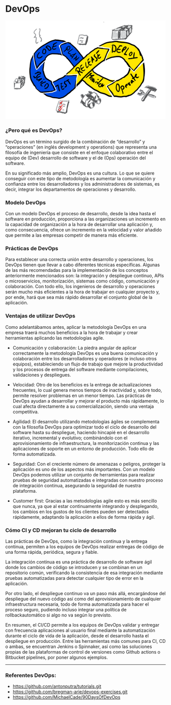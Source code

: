 # DevOps
<p align="center"><img src="../assets/pngegg.png" width="600"/></p>

### ¿Pero qué es DevOps? 
DevOps es un término surgido de la combinación de “desarrollo” y “operaciones” (en inglés development y operations) que representa una filosofía de ingeniería que consiste en el enfoque colaborativo entre el equipo de (Dev) desarrollo de software y el de (Ops) operación del software. 

En su significado más amplio, DevOps es una cultura. Lo que se quiere conseguir con este tipo de metodología es aumentar la comunicación y confianza entre los desarrolladores y los administradores de sistemas, es decir, integrar los departamentos de operaciones y desarrollo. 

### Modelo DevOps
Con un modelo DevOps el proceso de desarrollo, desde la idea hasta el software en producción, proporciona a las organizaciones un incremento en la capacidad de organización a la hora de desarrollar una aplicación y, como consecuencia, ofrece un incremento en la velocidad y valor añadido que permite a las empresas competir de manera más eficiente. 

### Prácticas de DevOps
Para establecer una correcta unión entre desarrollo y operaciones, los DevOps tienen que llevar a cabo diferentes técnicas específicas. Algunas de las más recomendadas para la implementación de los conceptos anteriormente mencionados son: la integración y despliegue continuo, APIs o microservicios, monitorización, sistemas como código, comunicación y colaboración. Con todo ello,  los ingenieros de desarrollo y operaciones serán mucho más eficientes a la hora de trabajar en cualquier proyecto y, por ende, hará que sea más rápido desarrollar el conjunto global de la aplicación.

### Ventajas de utilizar DevOps
Como adelantábamos antes, aplicar la metodología DevOps en una empresa traerá muchos beneficios a la hora de trabajar y crear herramientas aplicando las metodologías agile. 

- Comunicación y colaboración: La piedra angular de aplicar correctamente la metodología DevOps es una buena comunicación y colaboración entre los desarrolladores y operadores (e incluso otros equipos), estableciendo un flujo de trabajo que mejore la productividad y los procesos de entrega del software mediante compilaciones, validaciones y despliegues. 

- Velocidad: Otro de los beneficios es la entrega de actualizaciones frecuentes, lo cual genera menos tiempos de inactividad y, sobre todo, permite resolver problemas en un menor tiempo. Las prácticas de DevOps ayudan a desarrollar y mejorar el producto más rápidamente, lo cual afecta directamente a su comercialización, siendo una ventaja competitiva.

- Agilidad: El desarrollo utilizando metodologías ágiles se complementa con la filosofía DevOps para optimizar todo el ciclo de desarrollo del software hasta su despliegue, haciendo hincapié en el desarrollo iterativo, incremental y evolutivo; combinándolo con el aprovisionamiento de infraestructura, la monitorización continua y las aplicaciones de soporte en un entorno de producción. Todo ello de forma automatizada.

- Seguridad: Con el creciente número de amenazas o peligros, proteger la aplicación es uno de los aspectos más importantes. Con un modelo DevOps podemos utilizar un conjunto de herramientas para realizar pruebas de seguridad automatizadas e integradas con nuestro proceso de integración continua, asegurando la seguridad de nuestra plataforma. 

- Customer first: Gracias a las metodologías agile esto es más sencillo que nunca, ya que al estar continuamente integrando y desplegando, los cambios en los gustos de los clientes pueden ser detectados rápidamente, adaptando la aplicación a ellos de forma rápida y ágil.

### Cómo CI y CD mejoran tu ciclo de desarrollo
Las prácticas de DevOps, como la integración continua y la entrega continua, permiten a los equipos de DevOps realizar entregas de código de una forma rápida, periódica, segura y fiable.

La integración continua es una práctica de desarrollo de software ágil donde los cambios de código se introducen y se combinan en un repositorio común, verificando la consistencia de esa integración mediante pruebas automatizadas para detectar cualquier tipo de error en la aplicación.

Por otro lado, el despliegue continuo va un paso más allá, encargándose del despliegue del nuevo código así como del aprovisionamiento de cualquier infraestructura necesaria, todo de forma automatizada para hacer el proceso seguro, pudiendo incluso integrar una política de rollbackautomático si algo no va según lo previsto.

En resumen, el CI/CD permite a los equipos de DevOps validar y entregar con frecuencia aplicaciones al usuario final mediante la automatización durante el ciclo de vida de la aplicación, desde el desarrollo hasta el despliegue en producción. Entre las herramientas más comunes para CI, CD o ambas, se encuentran Jenkins o Spinnaker, así como las soluciones propias de las plataformas de control de versiones como Github actions o Bitbucket pipelines, por poner algunos ejemplos.

---
### Referentes DevOps:
- https://github.com/antonputra/tutorials.git
- https://github.com/bregman-arie/devops-exercises.git
- https://github.com/MichaelCade/90DaysOfDevOps
